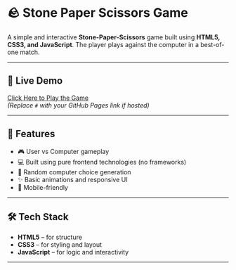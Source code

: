 # 🪨 Stone Paper Scissors Game

A simple and interactive **Stone-Paper-Scissors** game built using **HTML5, CSS3, and JavaScript**. The player plays against the computer in a best-of-one match.

---

## 🔗 Live Demo

[Click Here to Play the Game](#)  
*(Replace `#` with your GitHub Pages link if hosted)*

---

## 📌 Features

- 🎮 User vs Computer gameplay
- 💻 Built using pure frontend technologies (no frameworks)
- 🔁 Random computer choice generation
- ✨ Basic animations and responsive UI
- 📱 Mobile-friendly

---

## 🛠️ Tech Stack

- **HTML5** – for structure  
- **CSS3** – for styling and layout  
- **JavaScript** – for logic and interactivity

---


